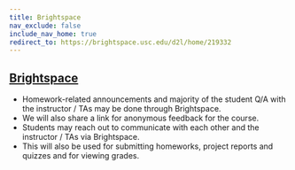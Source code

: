 ```yaml
---
title: Brightspace
nav_exclude: false
include_nav_home: true
redirect_to: https://brightspace.usc.edu/d2l/home/219332
---
```


## [Brightspace](https://brightspace.usc.edu/d2l/home/219332)

- Homework-related announcements and majority of the student Q/A with the instructor / TAs may be done through Brightspace.
- We will also share a link for anonymous feedback for the course.
- Students may reach out to communicate with each other and the instructor / TAs via Brightspace.
- This will also be used for submitting homeworks, project reports and quizzes and for viewing grades.